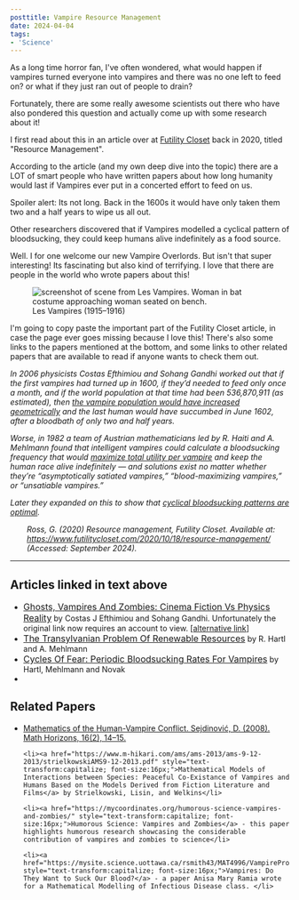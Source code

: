 ```yaml
---
posttitle: Vampire Resource Management
date: 2024-04-04
tags:  
- 'Science'
---
```


<p>As a long time horror fan, I've often wondered, what would happen if vampires turned everyone into vampires and there was no one left to feed on? or what if they just ran out of people to drain? </p>

<p>Fortunately, there are some really awesome scientists out there who have also pondered this question and actually come up with some research about it!</p>

<p>I first read about this in an article over at <a href="https://www.futilitycloset.com">Futility Closet</a> back in 2020, titled "Resource Management". </p>

<p> According to the article (and my own deep dive into the topic) there are a LOT of smart people who have written papers about how long humanity would last if Vampires ever put in a concerted effort to feed on us. </p>

<p><rainbow-text>Spoiler alert:</rainbow-text> Its not long. Back in the 1600s it would have only taken them two and a half years to wipe us all out.</p>

<p>Other researchers discovered that if Vampires modelled a cyclical pattern of bloodsucking, they could keep humans alive indefinitely as a food source.</p>

<p>Well. I for one welcome our new Vampire Overlords. But isn't that super interesting! Its fascinating but also kind of terrifying. I love that there are people in the world who wrote papers about this!</p>

  <figure class="fancy">
    <img src="/images/siteimgs/levamp.png" alt="screenshot of scene from Les Vampires. Woman in bat costume approaching woman seated on bench.">
    <figcaption>Les Vampires (1915–1916)</figcaption>
  </figure>
 

<p>I'm going to copy paste the important part of the <a href-"https://www.futilitycloset.com/2020/10/18/resource-management/">Futility Closet article</a>, in case the page ever goes missing because I love this! There's also some links to the papers mentioned at the bottom, and some links to other related papers that are available to read if anyone wants to check them out.</p>

<div class="textbox" style="margin-bottom: 5px;">
<p style="font-style:italic">In 2006 physicists Costas Efthimiou and Sohang Gandhi worked out that if the first vampires had turned up in 1600, if they’d needed to feed only once a month, and if the world population at that time had been 536,870,911 (as estimated), then <a href="https://cds.cern.ch/record/977097/files/0608059.pdf">the vampire population would have increased geometrically</a> and the last human would have succumbed in June 1602, after a bloodbath of only two and half years.</p>

<p style="font-style:italic">Worse, in 1982 a team of Austrian mathematicians led by R. Haiti and A. Mehlmann found that intelligent vampires could calculate a bloodsucking frequency that would <a href="https://www.rairo-ro.org/articles/ro/pdf/1982/04/ro1982160403791.pdf">maximize total utility per vampire</a> and keep the human race alive indefinitely — and solutions exist no matter whether they’re “asymptotically satiated vampires,” “blood-maximizing vampires,” or “unsatiable vampires.” </p>

<p style="font-style:italic">Later they expanded on this to show that <a href="https://www.researchgate.net/publication/225866573_Cycles_of_fear_Periodic_bloodsucking_rates_for_vampires">cyclical bloodsucking patterns are optimal</a>.</p>
</div>

<div style="padding-left: 30px;"><cite>Ross, G. (2020) Resource management, Futility Closet. Available at: <a href="https://www.futilitycloset.com/2020/10/18/resource-management/">https://www.futilitycloset.com/2020/10/18/resource-management/</a> (Accessed: September 2024).</cite></div> 

<hr class="dashed">

<div id="links">
<h2>Articles linked in text above</h2>
<ul>
    <li><a href="https://cds.cern.ch/record/977097/files/0608059.pdf" style="text-transform:capitalize; font-size:16px;">Ghosts, Vampires and Zombies: Cinema Fiction vs Physics Reality</a> by Costas J Efthimiou and Sohang Gandhi. Unfortunately the original link now requires an account to view. [<a href="https://arxiv.org/abs/physics/0608059">alternative link</a>]</li>
    <li><a href="https://www.rairo-ro.org/articles/ro/pdf/1982/04/ro1982160403791.pdf" style="text-transform:capitalize; font-size:16px;">The transylvanian problem of renewable resources</a> by R. Hartl and A. Mehlmann</li>
    <li><a href="https://www.researchgate.net/publication/225866573_Cycles_of_fear_Periodic_bloodsucking_rates_for_vampires" style="text-transform:capitalize; font-size:16px;">Cycles of fear: Periodic bloodsucking rates for vampires</a> by Hartl, Mehlmann and Novak</li>
    <li></li>
</ul>


<h2>Related Papers</h2>
<ul>
  <li><a href="https://web.mnstate.edu/jamesju/Spr2019/Content/Math491JournalArticle2-Vampires.pdf">Mathematics of the Human-Vampire Conflict. Sejdinović, D. (2008). Math Horizons, 16(2), 14–15.</a></li>
  
    <li><a href="https://www.m-hikari.com/ams/ams-2013/ams-9-12-2013/strielkowskiAMS9-12-2013.pdf" style="text-transform:capitalize; font-size:16px;">Mathematical Models of Interactions between Species: Peaceful Co-Existance of Vampires and Humans Based on the Models Derived from Fiction Literature and Films</a> by Strielkowski, Lisin, and Welkins</li>

    <li><a href="https://mycoordinates.org/humorous-science-vampires-and-zombies/" style="text-transform:capitalize; font-size:16px;">Humorous Science: Vampires and Zombies</a> - this paper highlights humorous research showcasing the considerable contribution of vampires and zombies to science</li>

    <li><a href="https://mysite.science.uottawa.ca/rsmith43/MAT4996/VampireProject.pdf" style="text-transform:capitalize; font-size:16px;">Vampires: Do They Want to Suck Our Blood?</a> - a paper Anisa Mary Ramia wrote for a Mathematical Modelling of Infectious Disease class. </li>
</ul>

</div>
